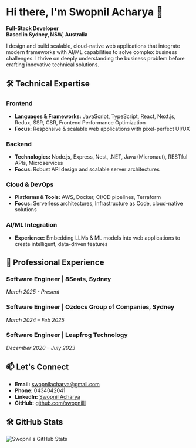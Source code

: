 # Hi there, I'm Swopnil Acharya 👋

**Full-Stack Developer**  
**Based in Sydney, NSW, Australia**

I design and build scalable, cloud-native web applications that integrate modern frameworks with AI/ML capabilities to solve complex business challenges. I thrive on deeply understanding the business problem before crafting innovative technical solutions.

## 🛠️ Technical Expertise

### Frontend
- **Languages & Frameworks:** JavaScript, TypeScript, React, Next.js, Redux, SSR, CSR, Frontend Performance Optimization  
- **Focus:** Responsive & scalable web applications with pixel-perfect UI/UX

### Backend
- **Technologies:** Node.js, Express, Nest, .NET, Java (Micronaut), RESTful APIs, Microservices  
- **Focus:** Robust API design and scalable server architectures

### Cloud & DevOps
- **Platforms & Tools:** AWS, Docker, CI/CD pipelines, Terraform  
- **Focus:** Serverless architectures, Infrastructure as Code, cloud-native solutions

### AI/ML Integration
- **Experience:** Embedding LLMs & ML models into web applications to create intelligent, data-driven features

## 💼 Professional Experience

### Software Engineer | **8Seats**, Sydney
*March 2025 - Present*  

### Software Engineer | **Ozdocs Group of Companies**, Sydney  
*March 2024 – Feb 2025*  

### Software Engineer | **Leapfrog Technology** 
*December 2020 – July 2023*  

## 📫 Let's Connect

- **Email:** [swopnilacharya@gmail.com](mailto:swopnilacharya@gmail.com)
- **Phone:** 0434042041
- **LinkedIn:** [Swopnil Acharya](https://www.linkedin.com/in/swopnil-acharya/)
- **GitHub:** [github.com/swopnilll](https://github.com/swopnilll)

## 🛠️ GitHub Stats
![Swopnil's GitHub Stats](https://github-readme-stats.vercel.app/api?username=swopnilll&show_icons=true&count_private=true&hide=prs&theme=radical)
